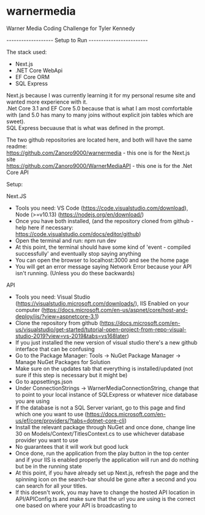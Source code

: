 # warnermedia

Warner Media Coding Challenge for Tyler Kennedy

------------------- Setup to Run ------------------------

The stack used:

- Next.js
- .NET Core WebApi
- EF Core ORM
- SQL Express

Next.js because I was currently learning it for my personal resume site and wanted more experience with it.  
.Net Core 3.1 and EF Core 5.0 because that is what I am most comfortable with (and 5.0 has many to many joins without explicit join tables which are sweet).  
SQL Express becuause that is what was defined in the prompt.

The two github repositories are located here, and both will have the same readme:  
https://github.com/Zanoro9000/warnermedia - this one is for the Next.js site  
https://github.com/Zanoro9000/WarnerMediaAPI - this one is for the .Net Core API

Setup:

Next.JS

- Tools you need: VS Code (https://code.visualstudio.com/download), Node (>=v10.13) (https://nodejs.org/en/download/)
- Once you have both installed, (and the repository cloned from github - help here if necessary: https://code.visualstudio.com/docs/editor/github)
- Open the terminal and run: npm run dev
- At this point, the terminal should have some kind of 'event - compiled successfully' and eventually stop saying anything
- You can open the browser to localhost:3000 and see the home page
- You will get an error message saying Network Error because your API isn't running. (Unless you do these backwards)

API

- Tools you need: Visual Studio (https://visualstudio.microsoft.com/downloads/), IIS Enabled on your computer (https://docs.microsoft.com/en-us/aspnet/core/host-and-deploy/iis/?view=aspnetcore-3.1)
- Clone the repository from github (https://docs.microsoft.com/en-us/visualstudio/get-started/tutorial-open-project-from-repo-visual-studio-2019?view=vs-2019&tabs=vs168later)
- If you just installed the new version of visual studio there's a new github interface that can be confusing
- Go to the Package Manager: Tools -> NuGet Package Manager -> Manage NuGet Packages for Solution
- Make sure on the updates tab that everything is installed/updated (not sure if this step is necessary but it might be)
- Go to appsettings.json
- Under ConnectionStrings -> WarnerMediaConnectionString, change that to point to your local instance of SQLExpress or whatever nice database you are using
- If the database is not a SQL Server variant, go to this page and find which one you want to use (https://docs.microsoft.com/en-us/ef/core/providers/?tabs=dotnet-core-cli)
- Install the relevant package through NuGet and once done, change line 30 on Models/Context/TitlesContext.cs to use whichever database provider you want to use
- No guarantees that it will work but good luck
- Once done, run the application from the play button in the top center and if your IIS is enabled properly the application will run and do nothing but be in the running state
- At this point, if you have already set up Next.js, refresh the page and the spinning icon on the search-bar should be gone after a second and you can search for all your titles.
- If this doesn't work, you may have to change the hosted API location in API/APIConfig.ts and make sure that the url you are using is the correct one based on where your API is broadcasting to
